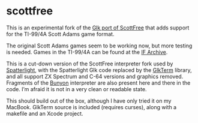 # scottfree
This is an experimental fork of the [Glk port of ScottFree](https://github.com/cspiegel/scottfree-glk) that adds support for the TI-99/4A Scott Adams game format.

The original Scott Adams games seem to be working now, but more testing is needed. Games in the TI-99/4A can be found at the [IF Archive](https://www.ifarchive.org/indexes/if-archive/scott-adams/games/ti99/).

This is a cut-down version of the ScottFree interpreter fork used by [Spatterlight](https://github.com/angstsmurf/spatterlight), with the Spatterlight Glk code replaced by the [GlkTerm](https://github.com/erkyrath/glkterm) library, and all support ZX Spectrum and C-64 versions and graphics removed. Fragments of the [Bunyon](https://github.com/thomamas/build_bunyon) interpreter are also present here and there in the code. I’m afraid it is not in a very clean or readable state.

This should build out of the box, although I have only tried it on my MacBook. GlkTerm source is included (requires curses), along with a makefile and an Xcode project.
